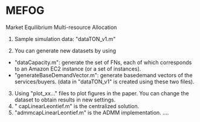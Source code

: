 # MEFOG
Market Equilibrium Multi-resource Allocation

1) Sample simulation data: "dataTON_v1.m"

2) You can generate new datasets by using 
- "dataCapacity.m": generate the set of  FNs, each of which corresponds to an Amazon EC2 instance (or a set of instances).
- "generateBaseDemandVector.m": generate basedemand vectors of the services/buyers.
(data in "dataTON_v1" is created using these two files).

3) Using "plot_xx..." files to plot figures in the paper. You can change the dataset to obtain results in new settings.
4) " capLinearLeontief.m" is the centralized solution.
5) "admmcapLinearLeontief.m" is the ADMM implementation.
....

